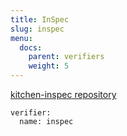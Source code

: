 ```yaml
---
title: InSpec
slug: inspec
menu:
  docs:
    parent: verifiers
    weight: 5
---
```


[kitchen-inspec repository](https://github.com/inspec/kitchen-inspec)

```
verifier:
  name: inspec
```
